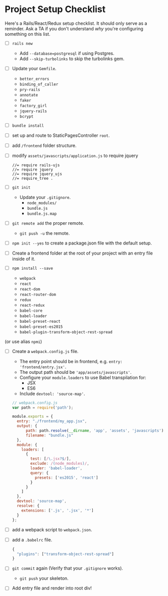 # Project Setup Checklist
Here's a Rails/React/Redux setup checklist. It should only serve as a reminder.
Ask a TA if you don't understand _why_ you're configuring something on this
list.

* [ ] `rails new`
  * Add `--database=postgresql` if using Postgres.
  * Add `--skip-turbolinks` to skip the turbolinks gem.

* [ ] Update your `Gemfile`.
  * `better_errors`
  * `binding_of_caller`
  * `pry-rails`
  * `annotate`
  * `faker`
  * `factory_girl`
  * `jquery-rails`
  * `bcrypt`

* [ ] `bundle install`
* [ ] set up and route to StaticPagesController `root`.
* [ ] add `/frontend` folder structure.
* [ ] modify `assets/javascripts/application.js` to require jquery
  ```
  //= require rails-ujs
  //= require jquery
  //= require jquery_ujs
  //= require_tree .
  ```

* [ ] `git init`
  * Update your `.gitignore`.
    * `node_modules/`
    * `bundle.js`
    * `bundle.js.map`
* [ ] `git remote add` the proper remote.
  * `git push -u` the remote.
* [ ] `npm init --yes` to create a package.json file with the default setup.
* [ ] Create a frontend folder at the root of your project with an entry file inside of it.
* [ ] `npm install --save`
  * `webpack`
  * `react`
  * `react-dom`
  * `react-router-dom`
  * `redux`
  * `react-redux`
  * `babel-core`
  * `babel-loader`
  * `babel-preset-react`
  * `babel-preset-es2015`
  * `babel-plugin-transform-object-rest-spread`

(or use alias `npmi`)

* [ ] Create a `webpack.config.js` file.
  * The entry point should be in frontend, e.g. `entry: 'frontend/entry.jsx'`.
  * The output path should be `'app/assets/javascripts'`.
  * Configure your `module.loaders` to use Babel transpilation for:
    * JSX
    * ES6
  * Include `devtool: 'source-map'`.

  ```js
  // webpack.config.js
  var path = require('path');

  module.exports = {
    entry: "./frontend/my_app.jsx",
    output: {
        path: path.resolve(__dirname, 'app', 'assets', 'javascripts'),
        filename: "bundle.js"
    },
    module: {
      loaders: [
        {
          test: [/\.jsx?$/],
          exclude: /(node_modules)/,
          loader: 'babel-loader',
          query: {
            presets: ['es2015', 'react']
          }
        }
      ]
    },
    devtool: 'source-map',
    resolve: {
      extensions: ['.js', '.jsx', '*']
    }
  };
  ```

* [ ] add a webpack script to `webpack.json`.
* [ ] add a `.babelrc` file.
  ```js
  {
    "plugins": ["transform-object-rest-spread"]
  }
  ```

* [ ] `git commit` again (Verify that your `.gitignore` works).
  * `git push` your skeleton.

* [ ] Add entry file and render into root div!
